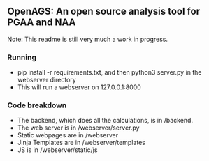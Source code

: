 ## OpenAGS: An open source analysis tool for PGAA and NAA
Note: This readme is still very much a work in progress.

### Running
- pip install -r requirements.txt, and then python3 server.py in the webserver directory
- This will run a webserver on 127.0.0.1:8000

### Code breakdown
- The backend, which does all the calculations, is in /backend.
- The web server is in /webserver/server.py
- Static webpages are in /webserver
- Jinja Templates are in /webserver/templates
- JS is in /webserver/static/js
